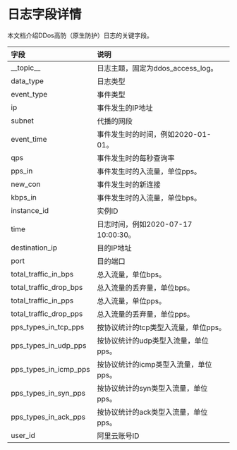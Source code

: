 # 日志字段详情

本文档介绍DDos高防（原生防护）日志的关键字段。

|字段|说明|
|:-|:-|
|\_\_topic\_\_|日志主题，固定为ddos\_access\_log。|
|data\_type|日志类型|
|event\_type|事件类型|
|ip|事件发生的IP地址|
|subnet|代播的网段|
|event\_time|事件发生时的时间，例如2020-01-01。|
|qps|事件发生时的每秒查询率|
|pps\_in|事件发生时的入流量，单位pps。|
|new\_con|事件发生时的新连接|
|kbps\_in|事件发生时的入流量，单位bps。|
|instance\_id|实例ID|
|time|日志时间，例如2020-07-17 10:00:30。|
|destination\_ip|目的IP地址|
|port|目的端口|
|total\_traffic\_in\_bps|总入流量，单位bps。|
|total\_traffic\_drop\_bps|总入流量的丢弃量，单位bps。|
|total\_traffic\_in\_pps|总入流量，单位pps。|
|total\_traffic\_drop\_pps|总入流量的丢弃量，单位pps。|
|pps\_types\_in\_tcp\_pps|按协议统计的tcp类型入流量，单位pps。|
|pps\_types\_in\_udp\_pps|按协议统计的udp类型入流量，单位pps。|
|pps\_types\_in\_icmp\_pps|按协议统计的icmp类型入流量，单位pps。|
|pps\_types\_in\_syn\_pps|按协议统计的syn类型入流量，单位pps。|
|pps\_types\_in\_ack\_pps|按协议统计的ack类型入流量，单位pps。|
|user\_id|阿里云账号ID|

